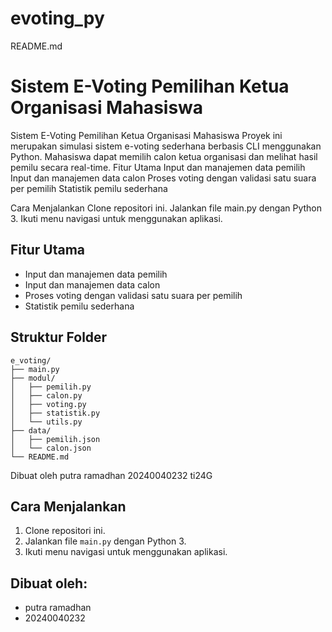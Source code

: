 # evoting_py
README.md
# Sistem E-Voting Pemilihan Ketua Organisasi Mahasiswa

Sistem E-Voting Pemilihan Ketua Organisasi Mahasiswa
Proyek ini merupakan simulasi sistem e-voting sederhana berbasis CLI menggunakan Python. Mahasiswa dapat memilih calon ketua organisasi dan melihat hasil pemilu secara real-time.
Fitur Utama
Input dan manajemen data pemilih
Input dan manajemen data calon
Proses voting dengan validasi satu suara per pemilih
Statistik pemilu sederhana

Cara Menjalankan
Clone repositori ini.
Jalankan file main.py dengan Python 3.
Ikuti menu navigasi untuk menggunakan aplikasi.
## Fitur Utama
- Input dan manajemen data pemilih
- Input dan manajemen data calon
- Proses voting dengan validasi satu suara per pemilih
- Statistik pemilu sederhana

## Struktur Folder
```
e_voting/
├── main.py
├── modul/
│   ├── pemilih.py
│   ├── calon.py
│   ├── voting.py
│   ├── statistik.py
│   └── utils.py
├── data/
│   ├── pemilih.json
│   └── calon.json
└── README.md
```

Dibuat oleh 
putra ramadhan
20240040232
ti24G
## Cara Menjalankan
1. Clone repositori ini.
2. Jalankan file `main.py` dengan Python 3.
3. Ikuti menu navigasi untuk menggunakan aplikasi.

## Dibuat oleh:
- putra ramadhan
- 20240040232